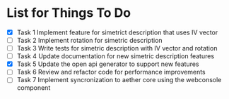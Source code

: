# List for Things To Do

- [x] Task 1 Implement feature for simetrict description that uses IV vector
- [ ] Task 2 Implement rotation for simetric description
- [ ] Task 3 Write tests for simetric description with IV vector and rotation
- [ ] Task 4 Update documentation for new simetric description features
- [x] Task 5 Update the open api generator to support new features
- [ ] Task 6 Review and refactor code for performance improvements
- [ ] Task 7 Implement syncronization to aether core using the webconsole component